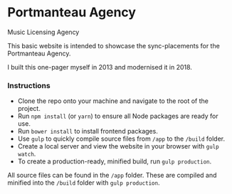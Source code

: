 # Portmanteau Agency
Music Licensing Agency

This basic website is intended to showcase the sync-placements for the Portmanteau Agency.

I built this one-pager myself in 2013 and modernised it in 2018.

### Instructions
* Clone the repo onto your machine and navigate to the root of the project.
* Run `npm install` (or `yarn`) to ensure all Node packages are ready for use.
* Run `bower install` to install frontend packages.
* Use `gulp` to quickly compile source files from `/app` to the `/build` folder.
* Create a local server and view the website in your browser with `gulp watch`.
* To create a production-ready, minified build, run `gulp production`.

All source files can be found in the `/app` folder. These are compiled and
minified into the `/build` folder with `gulp production`.
